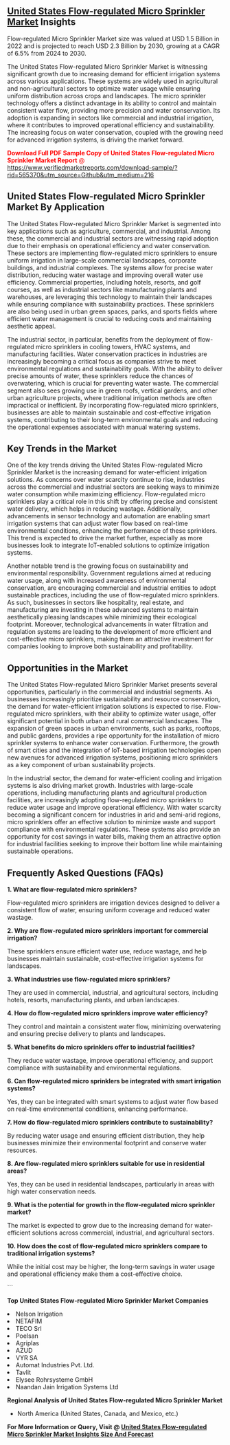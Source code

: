 <h2><a href="https://www.verifiedmarketreports.com/download-sample/?rid=565370&amp;utm_source=Github&amp;utm_medium=216" target="_blank">United States Flow-regulated Micro Sprinkler Market</a> Insights</h2><p>Flow-regulated Micro Sprinkler Market size was valued at USD 1.5 Billion in 2022 and is projected to reach USD 2.3 Billion by 2030, growing at a CAGR of 6.5% from 2024 to 2030.</p><p><p>The United States Flow-regulated Micro Sprinkler Market is witnessing significant growth due to increasing demand for efficient irrigation systems across various applications. These systems are widely used in agricultural and non-agricultural sectors to optimize water usage while ensuring uniform distribution across crops and landscapes. The micro sprinkler technology offers a distinct advantage in its ability to control and maintain consistent water flow, providing more precision and water conservation. Its adoption is expanding in sectors like commercial and industrial irrigation, where it contributes to improved operational efficiency and sustainability. The increasing focus on water conservation, coupled with the growing need for advanced irrigation systems, is driving the market forward.</p><p><p><span class=""><span style="color: #ff0000;"><strong>Download Full PDF Sample Copy of United States Flow-regulated Micro Sprinkler Market Report</strong> @ </span><a href="https://www.verifiedmarketreports.com/download-sample/?rid=565370&amp;utm_source=Github&amp;utm_medium=216" target="_blank">https://www.verifiedmarketreports.com/download-sample/?rid=565370&amp;utm_source=Github&amp;utm_medium=216</a></span></p></p><h2>United States Flow-regulated Micro Sprinkler Market By Application</h2><p>The United States Flow-regulated Micro Sprinkler Market is segmented into key applications such as agriculture, commercial, and industrial. Among these, the commercial and industrial sectors are witnessing rapid adoption due to their emphasis on operational efficiency and water conservation. These sectors are implementing flow-regulated micro sprinklers to ensure uniform irrigation in large-scale commercial landscapes, corporate buildings, and industrial complexes. The systems allow for precise water distribution, reducing water wastage and improving overall water use efficiency. Commercial properties, including hotels, resorts, and golf courses, as well as industrial sectors like manufacturing plants and warehouses, are leveraging this technology to maintain their landscapes while ensuring compliance with sustainability practices. These sprinklers are also being used in urban green spaces, parks, and sports fields where efficient water management is crucial to reducing costs and maintaining aesthetic appeal.</p><p>The industrial sector, in particular, benefits from the deployment of flow-regulated micro sprinklers in cooling towers, HVAC systems, and manufacturing facilities. Water conservation practices in industries are increasingly becoming a critical focus as companies strive to meet environmental regulations and sustainability goals. With the ability to deliver precise amounts of water, these sprinklers reduce the chances of overwatering, which is crucial for preventing water waste. The commercial segment also sees growing use in green roofs, vertical gardens, and other urban agriculture projects, where traditional irrigation methods are often impractical or inefficient. By incorporating flow-regulated micro sprinklers, businesses are able to maintain sustainable and cost-effective irrigation systems, contributing to their long-term environmental goals and reducing the operational expenses associated with manual watering systems.</p><h2>Key Trends in the Market</h2><p>One of the key trends driving the United States Flow-regulated Micro Sprinkler Market is the increasing demand for water-efficient irrigation solutions. As concerns over water scarcity continue to rise, industries across the commercial and industrial sectors are seeking ways to minimize water consumption while maximizing efficiency. Flow-regulated micro sprinklers play a critical role in this shift by offering precise and consistent water delivery, which helps in reducing wastage. Additionally, advancements in sensor technology and automation are enabling smart irrigation systems that can adjust water flow based on real-time environmental conditions, enhancing the performance of these sprinklers. This trend is expected to drive the market further, especially as more businesses look to integrate IoT-enabled solutions to optimize irrigation systems.</p><p>Another notable trend is the growing focus on sustainability and environmental responsibility. Government regulations aimed at reducing water usage, along with increased awareness of environmental conservation, are encouraging commercial and industrial entities to adopt sustainable practices, including the use of flow-regulated micro sprinklers. As such, businesses in sectors like hospitality, real estate, and manufacturing are investing in these advanced systems to maintain aesthetically pleasing landscapes while minimizing their ecological footprint. Moreover, technological advancements in water filtration and regulation systems are leading to the development of more efficient and cost-effective micro sprinklers, making them an attractive investment for companies looking to improve both sustainability and profitability.</p><h2>Opportunities in the Market</h2><p>The United States Flow-regulated Micro Sprinkler Market presents several opportunities, particularly in the commercial and industrial segments. As businesses increasingly prioritize sustainability and resource conservation, the demand for water-efficient irrigation solutions is expected to rise. Flow-regulated micro sprinklers, with their ability to optimize water usage, offer significant potential in both urban and rural commercial landscapes. The expansion of green spaces in urban environments, such as parks, rooftops, and public gardens, provides a ripe opportunity for the installation of micro sprinkler systems to enhance water conservation. Furthermore, the growth of smart cities and the integration of IoT-based irrigation technologies open new avenues for advanced irrigation systems, positioning micro sprinklers as a key component of urban sustainability projects.</p><p>In the industrial sector, the demand for water-efficient cooling and irrigation systems is also driving market growth. Industries with large-scale operations, including manufacturing plants and agricultural production facilities, are increasingly adopting flow-regulated micro sprinklers to reduce water usage and improve operational efficiency. With water scarcity becoming a significant concern for industries in arid and semi-arid regions, micro sprinklers offer an effective solution to minimize waste and support compliance with environmental regulations. These systems also provide an opportunity for cost savings in water bills, making them an attractive option for industrial facilities seeking to improve their bottom line while maintaining sustainable operations.</p><h2>Frequently Asked Questions (FAQs)</h2><p><strong>1. What are flow-regulated micro sprinklers?</strong></p><p>Flow-regulated micro sprinklers are irrigation devices designed to deliver a consistent flow of water, ensuring uniform coverage and reduced water wastage.</p><p><strong>2. Why are flow-regulated micro sprinklers important for commercial irrigation?</strong></p><p>These sprinklers ensure efficient water use, reduce wastage, and help businesses maintain sustainable, cost-effective irrigation systems for landscapes.</p><p><strong>3. What industries use flow-regulated micro sprinklers?</strong></p><p>They are used in commercial, industrial, and agricultural sectors, including hotels, resorts, manufacturing plants, and urban landscapes.</p><p><strong>4. How do flow-regulated micro sprinklers improve water efficiency?</strong></p><p>They control and maintain a consistent water flow, minimizing overwatering and ensuring precise delivery to plants and landscapes.</p><p><strong>5. What benefits do micro sprinklers offer to industrial facilities?</strong></p><p>They reduce water wastage, improve operational efficiency, and support compliance with sustainability and environmental regulations.</p><p><strong>6. Can flow-regulated micro sprinklers be integrated with smart irrigation systems?</strong></p><p>Yes, they can be integrated with smart systems to adjust water flow based on real-time environmental conditions, enhancing performance.</p><p><strong>7. How do flow-regulated micro sprinklers contribute to sustainability?</strong></p><p>By reducing water usage and ensuring efficient distribution, they help businesses minimize their environmental footprint and conserve water resources.</p><p><strong>8. Are flow-regulated micro sprinklers suitable for use in residential areas?</strong></p><p>Yes, they can be used in residential landscapes, particularly in areas with high water conservation needs.</p><p><strong>9. What is the potential for growth in the flow-regulated micro sprinkler market?</strong></p><p>The market is expected to grow due to the increasing demand for water-efficient solutions across commercial, industrial, and agricultural sectors.</p><p><strong>10. How does the cost of flow-regulated micro sprinklers compare to traditional irrigation systems?</strong></p><p>While the initial cost may be higher, the long-term savings in water usage and operational efficiency make them a cost-effective choice.</p>```</p><p><strong>Top United States Flow-regulated Micro Sprinkler Market Companies</strong></p><div data-test-id=""><p><li>Nelson Irrigation</li><li> NETAFIM</li><li> TECO Srl</li><li> Poelsan</li><li> Agriplas</li><li> AZUD</li><li> VYR SA</li><li> Automat Industries Pvt. Ltd.</li><li> Tavlit</li><li> Elysee Rohrsysteme GmbH</li><li> Naandan Jain Irrigation Systems Ltd</li></p><div><strong>Regional Analysis of&nbsp;United States Flow-regulated Micro Sprinkler Market</strong></div><ul><li dir="ltr"><p dir="ltr">North America&nbsp;(United States, Canada, and Mexico, etc.)</p></li></ul><p><strong>For More Information or Query, Visit @&nbsp;</strong><strong><a href="https://www.verifiedmarketreports.com/product/flow-regulated-micro-sprinkler-market/?utm_source=Github&amp;utm_medium=216" target="_blank">United States Flow-regulated Micro Sprinkler Market Insights Size And Forecast</a></strong></p></div>
